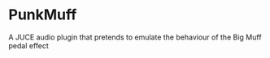 # PunkMuff
 A JUCE audio plugin that pretends to emulate the behaviour of the Big Muff pedal effect
